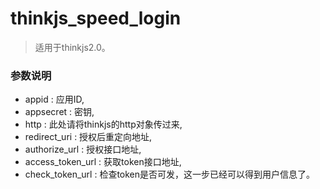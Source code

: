 # thinkjs_speed_login

> 适用于thinkjs2.0。

### 参数说明

* appid : 应用ID,
* appsecret : 密钥,
* http : 此处请将thinkjs的http对象传过来,
* redirect_uri : 授权后重定向地址,
* authorize_url : 授权接口地址,
* access_token_url : 获取token接口地址,
* check_token_url : 检查token是否可发，这一步已经可以得到用户信息了。